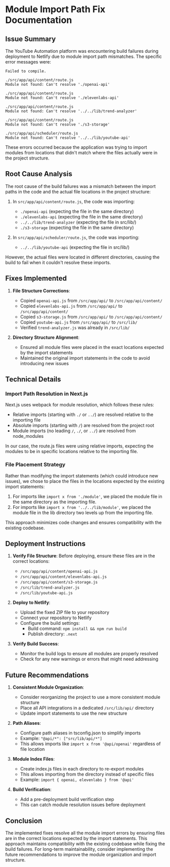 # Module Import Path Fix Documentation

## Issue Summary

The YouTube Automation platform was encountering build failures during deployment to Netlify due to module import path mismatches. The specific error messages were:

```
Failed to compile.

./src/app/api/content/route.js
Module not found: Can't resolve './openai-api'

./src/app/api/content/route.js
Module not found: Can't resolve './elevenlabs-api'

./src/app/api/content/route.js
Module not found: Can't resolve '../../lib/trend-analyzer'

./src/app/api/content/route.js
Module not found: Can't resolve './s3-storage'

./src/app/api/scheduler/route.js
Module not found: Can't resolve '../../lib/youtube-api'
```

These errors occurred because the application was trying to import modules from locations that didn't match where the files actually were in the project structure.

## Root Cause Analysis

The root cause of the build failures was a mismatch between the import paths in the code and the actual file locations in the project structure:

1. In `src/app/api/content/route.js`, the code was importing:
   - `./openai-api` (expecting the file in the same directory)
   - `./elevenlabs-api` (expecting the file in the same directory)
   - `../../lib/trend-analyzer` (expecting the file in src/lib/)
   - `./s3-storage` (expecting the file in the same directory)

2. In `src/app/api/scheduler/route.js`, the code was importing:
   - `../../lib/youtube-api` (expecting the file in src/lib/)

However, the actual files were located in different directories, causing the build to fail when it couldn't resolve these imports.

## Fixes Implemented

1. **File Structure Corrections**:
   - Copied `openai-api.js` from `/src/app/api/` to `/src/app/api/content/`
   - Copied `elevenlabs-api.js` from `/src/app/api/` to `/src/app/api/content/`
   - Copied `s3-storage.js` from `/src/app/api/` to `/src/app/api/content/`
   - Copied `youtube-api.js` from `/src/app/api/` to `/src/lib/`
   - Verified `trend-analyzer.js` was already in `/src/lib/`

2. **Directory Structure Alignment**:
   - Ensured all module files were placed in the exact locations expected by the import statements
   - Maintained the original import statements in the code to avoid introducing new issues

## Technical Details

### Import Path Resolution in Next.js

Next.js uses webpack for module resolution, which follows these rules:
- Relative imports (starting with `./` or `../`) are resolved relative to the importing file
- Absolute imports (starting with `/`) are resolved from the project root
- Module imports (no leading `/`, `./`, or `../`) are resolved from node_modules

In our case, the route.js files were using relative imports, expecting the modules to be in specific locations relative to the importing file.

### File Placement Strategy

Rather than modifying the import statements (which could introduce new issues), we chose to place the files in the locations expected by the existing import statements:

1. For imports like `import x from './module'`, we placed the module file in the same directory as the importing file.
2. For imports like `import x from '../../lib/module'`, we placed the module file in the lib directory two levels up from the importing file.

This approach minimizes code changes and ensures compatibility with the existing codebase.

## Deployment Instructions

1. **Verify File Structure**:
   Before deploying, ensure these files are in the correct locations:
   - `/src/app/api/content/openai-api.js`
   - `/src/app/api/content/elevenlabs-api.js`
   - `/src/app/api/content/s3-storage.js`
   - `/src/lib/trend-analyzer.js`
   - `/src/lib/youtube-api.js`

2. **Deploy to Netlify**:
   - Upload the fixed ZIP file to your repository
   - Connect your repository to Netlify
   - Configure the build settings:
     - Build command: `npm install && npm run build`
     - Publish directory: `.next`

3. **Verify Build Success**:
   - Monitor the build logs to ensure all modules are properly resolved
   - Check for any new warnings or errors that might need addressing

## Future Recommendations

1. **Consistent Module Organization**:
   - Consider reorganizing the project to use a more consistent module structure
   - Place all API integrations in a dedicated `/src/lib/api/` directory
   - Update import statements to use the new structure

2. **Path Aliases**:
   - Configure path aliases in tsconfig.json to simplify imports
   - Example: `"@api/*": ["src/lib/api/*"]`
   - This allows imports like `import x from '@api/openai'` regardless of file location

3. **Module Index Files**:
   - Create index.js files in each directory to re-export modules
   - This allows importing from the directory instead of specific files
   - Example: `import { openai, elevenlabs } from '@api'`

4. **Build Verification**:
   - Add a pre-deployment build verification step
   - This can catch module resolution issues before deployment

## Conclusion

The implemented fixes resolve all the module import errors by ensuring files are in the correct locations expected by the import statements. This approach maintains compatibility with the existing codebase while fixing the build failures. For long-term maintainability, consider implementing the future recommendations to improve the module organization and import structure.
